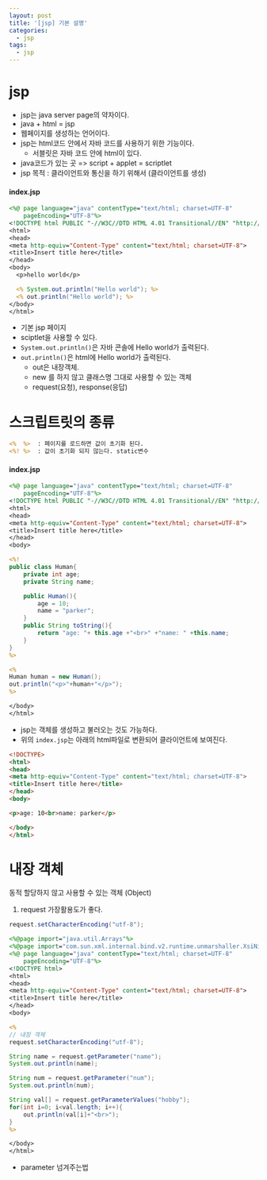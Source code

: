 ```yaml
---
layout: post
title: '[jsp] 기본 설명'
categories:
  - jsp
tags:
  - jsp
---
```




# jsp



- jsp는 java server page의 약자이다.
- java + html = jsp
- 웹페이지를 생성하는 언어이다.
- jsp는 html코드 안에서 자바 코드를 사용하기 위한 기능이다.
  - 서블릿은 자바 코드 안에 html이 있다.
- java코드가 있는 곳 => script + applet = scriptlet
- jsp 목적 : 클라이언트와 통신을 하기 위해서 (클라이언트를 생성)




#### index.jsp


```jsp
<%@ page language="java" contentType="text/html; charset=UTF-8"
    pageEncoding="UTF-8"%>
<!DOCTYPE html PUBLIC "-//W3C//DTD HTML 4.01 Transitional//EN" "http://www.w3.org/TR/html4/loose.dtd">
<html>
<head>
<meta http-equiv="Content-Type" content="text/html; charset=UTF-8">
<title>Insert title here</title>
</head>
<body>
  <p>hello world</p>

  <% System.out.println("Hello world"); %>
  <% out.println("Hello world"); %>
</body>
</html>
```

- 기본 jsp 페이지
- sciptlet을 사용할 수 있다.
- ```System.out.println()```은 자바 콘솔에 Hello world가 출력된다.
- ```out.println()```은 html에 Hello world가 출력된다.
  - out은 내장객체.
  - new 를 하지 않고 클래스명 그대로 사용할 수 있는 객체
  - request(요청), response(응답)




# 스크립트릿의 종류

```jsp
<%  %>  : 페이지를 로드하면 값이 초기화 된다.
<%! %>  : 값이 초기화 되지 않는다. static변수
```

#### index.jsp


```jsp
<%@ page language="java" contentType="text/html; charset=UTF-8"
    pageEncoding="UTF-8"%>
<!DOCTYPE html PUBLIC "-//W3C//DTD HTML 4.01 Transitional//EN" "http://www.w3.org/TR/html4/loose.dtd">
<html>
<head>
<meta http-equiv="Content-Type" content="text/html; charset=UTF-8">
<title>Insert title here</title>
</head>
<body>

<%!
public class Human{
	private int age;
	private String name;

	public Human(){
		age = 10;
		name = "parker";
	}
	public String toString(){
		return "age: "+ this.age +"<br>" +"name: " +this.name;
	}
}
%>

<%
Human human = new Human();
out.println("<p>"+human+"</p>");
%>

</body>
</html>
```

- jsp는 객체를 생성하고 불러오는 것도 가능하다.
- 위의 ```index.jsp```는 아래의 html파일로 변환되어 클라이언트에 보여진다.



```html
<!DOCTYPE>
<html>
<head>
<meta http-equiv="Content-Type" content="text/html; charset=UTF-8">
<title>Insert title here</title>
</head>
<body>

<p>age: 10<br>name: parker</p>

</body>
</html>
```





# 내장 객체

동적 할당하지 않고 사용할 수 있는 객체 (Object)


1. request  가장활용도가 좋다.

```java
request.setCharacterEncoding("utf-8");
```


```jsp
<%@page import="java.util.Arrays"%>
<%@page import="com.sun.xml.internal.bind.v2.runtime.unmarshaller.XsiNilLoader.Array"%>
<%@ page language="java" contentType="text/html; charset=UTF-8"
    pageEncoding="UTF-8"%>
<!DOCTYPE html>
<html>
<head>
<meta http-equiv="Content-Type" content="text/html; charset=UTF-8">
<title>Insert title here</title>
</head>
<body>

<%
// 내장 객체
request.setCharacterEncoding("utf-8");

String name = request.getParameter("name");
System.out.println(name);

String num = request.getParameter("num");
System.out.println(num);

String val[] = request.getParameterValues("hobby");
for(int i=0; i<val.length; i++){
	out.println(val[i]+"<br>");
}
%>

</body>
</html>
```

- parameter 넘겨주는법
